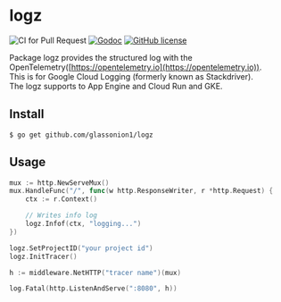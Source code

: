 # logz

![CI for Pull Request](https://github.com/glassonion1/logz/workflows/CI%20for%20Pull%20Request/badge.svg)
[![Godoc](https://img.shields.io/badge/godoc-reference-blue)](https://godoc.org/github.com/glassonion1/logz)
[![GitHub license](https://img.shields.io/github/license/glassonion1/logz)](https://github.com/glassonion1/logz/blob/main/LICENSE)

Package logz provides the structured log with the OpenTelemetry([https://opentelemetry.io](https://opentelemetry.io)).  
This is for Google Cloud Logging (formerly known as Stackdriver).  
The logz supports to App Engine and Cloud Run and GKE.

## Install
```
$ go get github.com/glassonion1/logz
```

## Usage

```go
mux := http.NewServeMux()
mux.HandleFunc("/", func(w http.ResponseWriter, r *http.Request) {
    ctx := r.Context()

    // Writes info log
    logz.Infof(ctx, "logging...")
})

logz.SetProjectID("your project id")
logz.InitTracer()

h := middleware.NetHTTP("tracer name")(mux)

log.Fatal(http.ListenAndServe(":8080", h))
```
